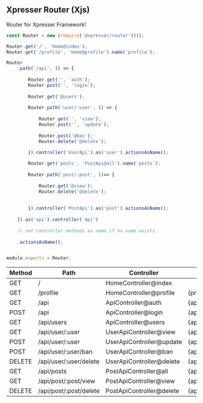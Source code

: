 ## Xpresser Router (Xjs)

Router for Xpresser Framework!

```javascript
const Router = new (require('@xpresser/router'))();

Router.get('/', 'Home@index');
Router.get('/profile', 'Home@profile').name('profile');

Router
    .path('/api', () => {
    
        Router.get('', 'auth');
        Router.post('', 'login');
        
        Router.get('@users');
        
        Router.path('user/:user', () => {
            
            Router.get('', 'view');
            Router.post('', 'update');
            
            Router.post('@ban');
            Router.delete('@delete');
            
        }).controller('UserApi').as('user').actionsAsName();

        Router.get('posts', 'PostApi@all').name('posts');
        
        Router.path('post/:post', ()=> {
            
            Router.get('@view');
            Router.delete('@delete');
            
            
        }).controller('PostApi').as('post').actionsAsName();
        
    }).as('api').controller('Api')
    
    // set Controller methods as name if no name exists.
    
    .actionsAsName();


module.exports = Router;
```


| Method | Path | Controller | Name |
| ------ | ---- | ---------- | ---- |
| GET   | /     | HomeController@index |  |
| GET   | /profile  |  HomeController@profile | {profile} |
| GET   | /api  |  ApiController@auth | {api.auth}    |
| POST  | /api  |  ApiController@login | {api.login}   |
| GET   | /api/users    |  ApiController@users | {api.users}   |
| GET   | /api/user/:user   |  UserApiController@view | {api.user}    |
| POST  | /api/user/:user   |  UserApiController@update | {api.user}    |
| POST  | /api/user/:user/ban   |  UserApiController@ban |{api.user.ban}    |
| DELETE    | /api/user/:user/delete    | UserApiController@delete | {api.user.delete} |
| GET    | /api/posts    | PostApiController@all | {api.posts} |
| GET    | /api/post/:post/view    | PostApiController@view | {api.post.view} |
| DELETE    | /api/post/:post/delete    | PostApiController@delete | {api.post.delete} |